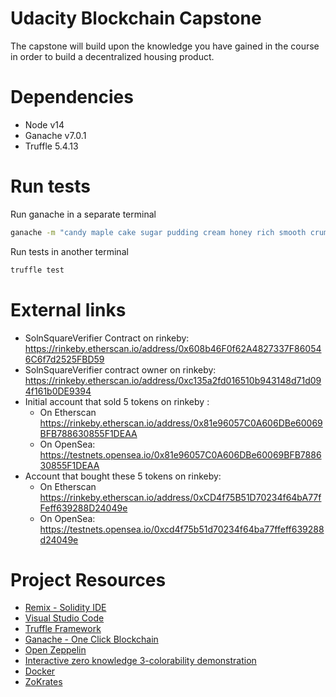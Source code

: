 # Udacity Blockchain Capstone

The capstone will build upon the knowledge you have gained in the course in order to build a decentralized housing product. 

# Dependencies

- Node v14
- Ganache v7.0.1
- Truffle 5.4.13

# Run tests 

Run ganache in a separate terminal
```sh
ganache -m "candy maple cake sugar pudding cream honey rich smooth crumble sweet treat" -a 100
```

Run tests in another terminal
```sh
truffle test
```

# External links

- SolnSquareVerifier Contract on rinkeby: https://rinkeby.etherscan.io/address/0x608b46F0f62A4827337F860546C6f7d2525FBD59
- SolnSquareVerifier contract owner on rinkeby: https://rinkeby.etherscan.io/address/0xc135a2fd016510b943148d71d094f161b0DE9394
- Initial account that sold 5 tokens on rinkeby :
  - On Etherscan https://rinkeby.etherscan.io/address/0x81e96057C0A606DBe60069BFB788630855F1DEAA
  - On OpenSea: https://testnets.opensea.io/0x81e96057C0A606DBe60069BFB788630855F1DEAA
- Account that bought these 5 tokens on rinkeby:
  - On Etherscan https://rinkeby.etherscan.io/address/0xCD4f75B51D70234f64bA77fFeff639288D24049e
  - On OpenSea: https://testnets.opensea.io/0xcd4f75b51d70234f64ba77ffeff639288d24049e

# Project Resources

* [Remix - Solidity IDE](https://remix.ethereum.org/)
* [Visual Studio Code](https://code.visualstudio.com/)
* [Truffle Framework](https://truffleframework.com/)
* [Ganache - One Click Blockchain](https://truffleframework.com/ganache)
* [Open Zeppelin ](https://openzeppelin.org/)
* [Interactive zero knowledge 3-colorability demonstration](http://web.mit.edu/~ezyang/Public/graph/svg.html)
* [Docker](https://docs.docker.com/install/)
* [ZoKrates](https://github.com/Zokrates/ZoKrates)
